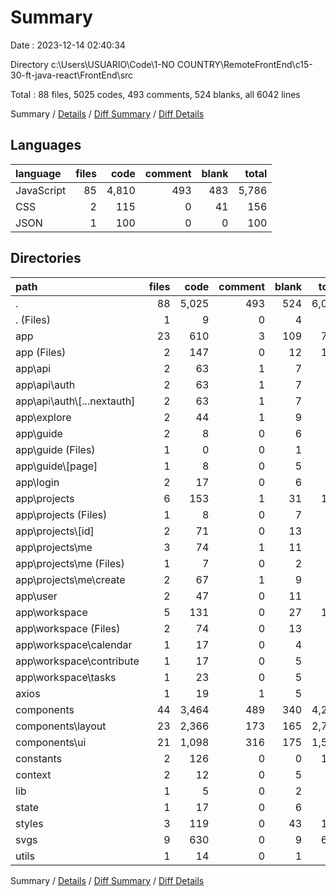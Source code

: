 # Summary

Date : 2023-12-14 02:40:34

Directory c:\\Users\\USUARIO\\Code\\1-NO COUNTRY\\RemoteFrontEnd\\c15-30-ft-java-react\\FrontEnd\\src

Total : 88 files,  5025 codes, 493 comments, 524 blanks, all 6042 lines

Summary / [Details](details.md) / [Diff Summary](diff.md) / [Diff Details](diff-details.md)

## Languages
| language | files | code | comment | blank | total |
| :--- | ---: | ---: | ---: | ---: | ---: |
| JavaScript | 85 | 4,810 | 493 | 483 | 5,786 |
| CSS | 2 | 115 | 0 | 41 | 156 |
| JSON | 1 | 100 | 0 | 0 | 100 |

## Directories
| path | files | code | comment | blank | total |
| :--- | ---: | ---: | ---: | ---: | ---: |
| . | 88 | 5,025 | 493 | 524 | 6,042 |
| . (Files) | 1 | 9 | 0 | 4 | 13 |
| app | 23 | 610 | 3 | 109 | 722 |
| app (Files) | 2 | 147 | 0 | 12 | 159 |
| app\\api | 2 | 63 | 1 | 7 | 71 |
| app\\api\\auth | 2 | 63 | 1 | 7 | 71 |
| app\\api\\auth\\[...nextauth] | 2 | 63 | 1 | 7 | 71 |
| app\\explore | 2 | 44 | 1 | 9 | 54 |
| app\\guide | 2 | 8 | 0 | 6 | 14 |
| app\\guide (Files) | 1 | 0 | 0 | 1 | 1 |
| app\\guide\\[page] | 1 | 8 | 0 | 5 | 13 |
| app\\login | 2 | 17 | 0 | 6 | 23 |
| app\\projects | 6 | 153 | 1 | 31 | 185 |
| app\\projects (Files) | 1 | 8 | 0 | 7 | 15 |
| app\\projects\\[id] | 2 | 71 | 0 | 13 | 84 |
| app\\projects\\me | 3 | 74 | 1 | 11 | 86 |
| app\\projects\\me (Files) | 1 | 7 | 0 | 2 | 9 |
| app\\projects\\me\\create | 2 | 67 | 1 | 9 | 77 |
| app\\user | 2 | 47 | 0 | 11 | 58 |
| app\\workspace | 5 | 131 | 0 | 27 | 158 |
| app\\workspace (Files) | 2 | 74 | 0 | 13 | 87 |
| app\\workspace\\calendar | 1 | 17 | 0 | 4 | 21 |
| app\\workspace\\contribute | 1 | 17 | 0 | 5 | 22 |
| app\\workspace\\tasks | 1 | 23 | 0 | 5 | 28 |
| axios | 1 | 19 | 1 | 5 | 25 |
| components | 44 | 3,464 | 489 | 340 | 4,293 |
| components\\layout | 23 | 2,366 | 173 | 165 | 2,704 |
| components\\ui | 21 | 1,098 | 316 | 175 | 1,589 |
| constants | 2 | 126 | 0 | 0 | 126 |
| context | 2 | 12 | 0 | 5 | 17 |
| lib | 1 | 5 | 0 | 2 | 7 |
| state | 1 | 17 | 0 | 6 | 23 |
| styles | 3 | 119 | 0 | 43 | 162 |
| svgs | 9 | 630 | 0 | 9 | 639 |
| utils | 1 | 14 | 0 | 1 | 15 |

Summary / [Details](details.md) / [Diff Summary](diff.md) / [Diff Details](diff-details.md)